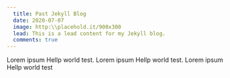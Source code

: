 ```yaml
---
  title: Past Jekyll Blog
  date: 2020-07-07
  image: http:\\placehold.it/900x300
  lead: This is a lead content for my Jekyll blog.
  comments: true 
---  
```


Lorem ipsum Hellp world test. Lorem ipsum Hellp world test. Lorem ipsum Hellp world test